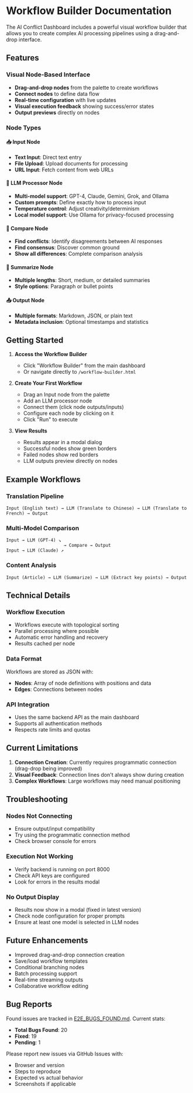 # Workflow Builder Documentation

The AI Conflict Dashboard includes a powerful visual workflow builder that allows you to create complex AI processing pipelines using a drag-and-drop interface.

## Features

### Visual Node-Based Interface
- **Drag-and-drop nodes** from the palette to create workflows
- **Connect nodes** to define data flow
- **Real-time configuration** with live updates
- **Visual execution feedback** showing success/error states
- **Output previews** directly on nodes

### Node Types

#### 📥 Input Node
- **Text Input**: Direct text entry
- **File Upload**: Upload documents for processing
- **URL Input**: Fetch content from web URLs

#### 🧠 LLM Processor Node
- **Multi-model support**: GPT-4, Claude, Gemini, Grok, and Ollama
- **Custom prompts**: Define exactly how to process input
- **Temperature control**: Adjust creativity/determinism
- **Local model support**: Use Ollama for privacy-focused processing

#### 🔄 Compare Node
- **Find conflicts**: Identify disagreements between AI responses
- **Find consensus**: Discover common ground
- **Show all differences**: Complete comparison analysis

#### 📄 Summarize Node
- **Multiple lengths**: Short, medium, or detailed summaries
- **Style options**: Paragraph or bullet points

#### 📤 Output Node
- **Multiple formats**: Markdown, JSON, or plain text
- **Metadata inclusion**: Optional timestamps and statistics

## Getting Started

1. **Access the Workflow Builder**
   - Click "Workflow Builder" from the main dashboard
   - Or navigate directly to `/workflow-builder.html`

2. **Create Your First Workflow**
   - Drag an Input node from the palette
   - Add an LLM processor node
   - Connect them (click node outputs/inputs)
   - Configure each node by clicking on it
   - Click "Run" to execute

3. **View Results**
   - Results appear in a modal dialog
   - Successful nodes show green borders
   - Failed nodes show red borders
   - LLM outputs preview directly on nodes

## Example Workflows

### Translation Pipeline
```
Input (English text) → LLM (Translate to Chinese) → LLM (Translate to French) → Output
```

### Multi-Model Comparison
```
Input → LLM (GPT-4) ↘
                      → Compare → Output
Input → LLM (Claude) ↗
```

### Content Analysis
```
Input (Article) → LLM (Summarize) → LLM (Extract key points) → Output
```

## Technical Details

### Workflow Execution
- Workflows execute with topological sorting
- Parallel processing where possible
- Automatic error handling and recovery
- Results cached per node

### Data Format
Workflows are stored as JSON with:
- **Nodes**: Array of node definitions with positions and data
- **Edges**: Connections between nodes

### API Integration
- Uses the same backend API as the main dashboard
- Supports all authentication methods
- Respects rate limits and quotas

## Current Limitations

1. **Connection Creation**: Currently requires programmatic connection (drag-drop being improved)
2. **Visual Feedback**: Connection lines don't always show during creation
3. **Complex Workflows**: Large workflows may need manual positioning

## Troubleshooting

### Nodes Not Connecting
- Ensure output/input compatibility
- Try using the programmatic connection method
- Check browser console for errors

### Execution Not Working
- Verify backend is running on port 8000
- Check API keys are configured
- Look for errors in the results modal

### No Output Display
- Results now show in a modal (fixed in latest version)
- Check node configuration for proper prompts
- Ensure at least one model is selected in LLM nodes

## Future Enhancements

- Improved drag-and-drop connection creation
- Save/load workflow templates
- Conditional branching nodes
- Batch processing support
- Real-time streaming outputs
- Collaborative workflow editing

## Bug Reports

Found issues are tracked in [E2E_BUGS_FOUND.md](../frontend/docs/E2E_BUGS_FOUND.md). Current stats:
- **Total Bugs Found**: 20
- **Fixed**: 19
- **Pending**: 1

Please report new issues via GitHub Issues with:
- Browser and version
- Steps to reproduce
- Expected vs actual behavior
- Screenshots if applicable